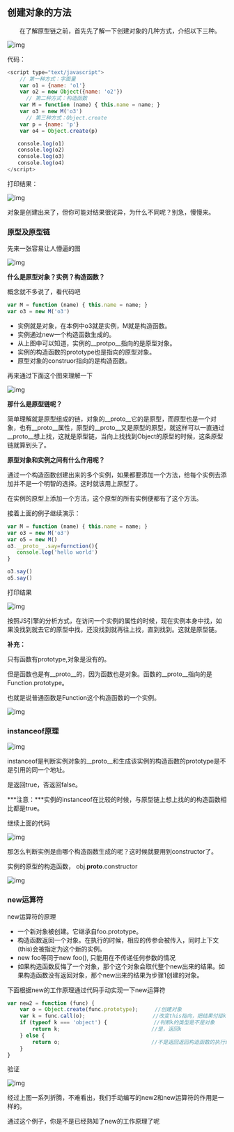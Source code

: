 ## 创建对象的方法

　　在了解原型链之前，首先先了解一下创建对象的几种方式，介绍以下三种。

![img](assets/1265396-20171120085805899-2091686630.png)

代码：

```js
<script type="text/javascript">
    // 第一种方式：字面量
    var o1 = {name: 'o1'}
    var o2 = new Object({name: 'o2'})
      // 第二种方式：构造函数
    var M = function (name) { this.name = name; }
    var o3 = new M('o3')
      // 第三种方式：Object.create
    var p = {name: 'p'}
    var o4 = Object.create(p)

　　console.log(o1)　　　　
　　console.log(o2)
　　console.log(o3)
　　console.log(o4)
</script>
```

 

打印结果：

![img](assets/1265396-20171127082455972-1605397877.png)

对象是创建出来了，但你可能对结果很诧异，为什么不同呢？别急，慢慢来。

###  原型及原型链

先来一张容易让人懵逼的图

![img](assets/1265396-20171127082821065-1506469155.png)

**什么是原型对象？实例？构造函数？**

概念就不多说了，看代码吧

```js
var M = function (name) { this.name = name; }
var o3 = new M('o3')
```

-  实例就是对象，在本例中o3就是实例，M就是构造函数。
- 实例通过new一个构造函数生成的。
- 从上图中可以知道，实例的__protpo__指向的是原型对象。
- 实例的构造函数的prototype也是指向的原型对象。 
- 原型对象的construor指向的是构造函数。

 

再来通过下面这个图来理解一下 

![img](assets/1265396-20171127085304050-907668544.png)

 

**那什么是原型链呢？**

  简单理解就是原型组成的链，对象的__proto__它的是原型，而原型也是一个对象，也有__proto__属性，原型的__proto__又是原型的原型，就这样可以一直通过__proto__想上找，这就是原型链，当向上找找到Object的原型的时候，这条原型链就算到头了。

**原型对象和实例之间有什么作用呢？**

通过一个构造函数创建出来的多个实例，如果都要添加一个方法，给每个实例去添加并不是一个明智的选择。这时就该用上原型了。

在实例的原型上添加一个方法，这个原型的所有实例便都有了这个方法。

接着上面的例子继续演示：

```js
var M = function (name) { this.name = name; }
var o3 = new M('o3')
var o5 = new M()
o3.__proto__.say=furnction(){
   console.log('hello world')
}

o3.say()
o5.say()
```

打印结果

![img](assets/1265396-20171127091228190-1284920197.png)

按照JS引擎的分析方式，在访问一个实例的属性的时候，现在实例本身中找，如果没找到就去它的原型中找，还没找到就再往上找，直到找到。这就是原型链。

**补充：**

只有函数有prototype,对象是没有的。

但是函数也是有__proto__的，因为函数也是对象。函数的__proto__指向的是Function.prototype。

也就是说普通函数是Function这个构造函数的一个实例。

 ![img](assets/1265396-20171127092040019-692484066.png)

### instanceof原理

![img](assets/1265396-20171127092153300-1935600767.png)

instanceof是判断实例对象的__proto__和生成该实例的构造函数的prototype是不是引用的同一个地址。

是返回true，否返回false。

***注意：***实例的instanceof在比较的时候，与原型链上想上找的的构造函数相比都是true。

 继续上面的代码

![img](assets/1265396-20171128083930940-1553013565.png)

那怎么判断实例是由哪个构造函数生成的呢？这时候就要用到constructor了。

实例的原型的构造函数， obj.__proto__.constructor

![img](assets/1265396-20171128084439612-726400677.png)

 

### new运算符

new运算符的原理

- 一个新对象被创建。它继承自foo.prototype。
- 构造函数返回一个对象。在执行的时候，相应的传参会被传入，同时上下文(this)会被指定为这个新的实例。
- new foo等同于new foo(), 只能用在不传递任何参数的情况
- 如果构造函数反悔了一个对象，那个这个对象会取代整个new出来的结果。如果构造函数没有返回对象，那个new出来的结果为步骤1创建的对象。

 下面根据new的工作原理通过代码手动实现一下new运算符

```js
var new2 = function (func) {
    var o = Object.create(func.prototype); 　　 //创建对象
    var k = func.call(o);　　　　　　　　　　　　　//改变this指向，把结果付给k
    if (typeof k === 'object') {　　　　　　　　　//判断k的类型是不是对象
        return k;　　　　　　　　　　　　　　　　　 //是，返回k
    } else {
        return o;　　　　　　　　　　　　　　　　　 //不是返回返回构造函数的执行结果
    }
}    
```

 验证

 ![img](assets/1265396-20171128090739003-1451557331.png)

经过上图一系列折腾，不难看出，我们手动编写的new2和new运算符的作用是一样的。

通过这个例子，你是不是已经熟知了new的工作原理了呢

 